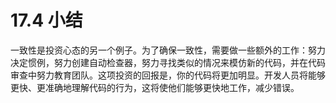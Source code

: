 # 17.4 小结

一致性是投资心态的另一个例子。为了确保一致性，需要做一些额外的工作：努力决定惯例，努力创建自动检查器，努力寻找类似的情况来模仿新的代码，并在代码审查中努力教育团队。这项投资的回报是，你的代码将更加明显。开发人员将能够更快、更准确地理解代码的行为，这将使他们能够更快地工作，减少错误。
